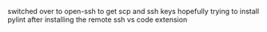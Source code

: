 switched over to open-ssh to get scp and ssh keys hopefully
trying to install pylint after installing the remote ssh vs code extension
